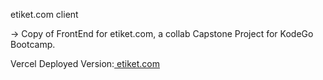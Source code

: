 etiket.com client

-> Copy of FrontEnd for etiket.com, a collab Capstone Project for KodeGo Bootcamp.
<dt>  
Vercel Deployed Version:<a href="https://etiket-com-mu.vercel.app/"> etiket.com</a>
</dt>
